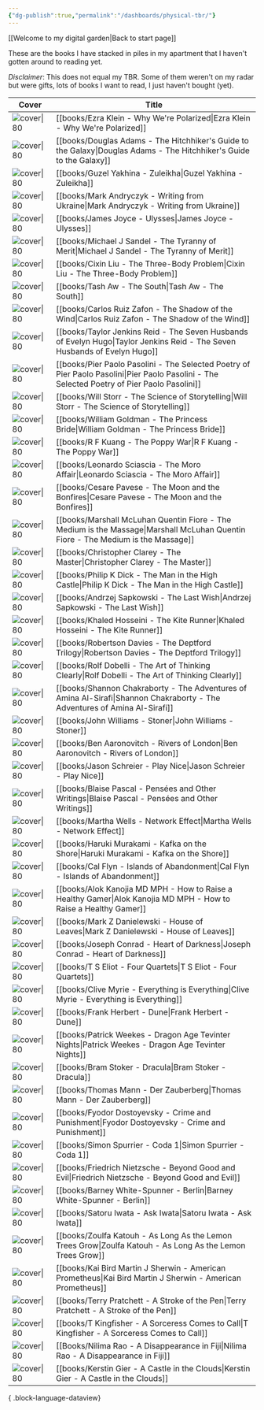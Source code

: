 ```yaml
---
{"dg-publish":true,"permalink":"/dashboards/physical-tbr/"}
---
```


[[Welcome to my digital garden\|Back to start page]]

These are the books I have stacked in piles in my apartment that I haven't gotten around to reading yet. 

*Disclaimer*: This does not equal my TBR. Some of them weren't on my radar but were gifts, lots of books I want to read, I just haven't bought (yet). 



| Cover                                                                                                                         | Title                                                                                                                                           |
| ----------------------------------------------------------------------------------------------------------------------------- | ----------------------------------------------------------------------------------------------------------------------------------------------- |
| ![cover\|80](http://books.google.com/books/content?id=1G6gDwAAQBAJ&printsec=frontcover&img=1&zoom=1&edge=curl&source=gbs_api) | [[books/Ezra Klein - Why We're Polarized\|Ezra Klein - Why We're Polarized]]                                                                 |
| ![cover\|80](http://books.google.com/books/content?id=DmUr6q1EDYMC&printsec=frontcover&img=1&zoom=1&edge=curl&source=gbs_api) | [[books/Douglas Adams - The Hitchhiker's Guide to the Galaxy\|Douglas Adams - The Hitchhiker's Guide to the Galaxy]]                         |
| ![cover\|80](http://books.google.com/books/content?id=4B69DwAAQBAJ&printsec=frontcover&img=1&zoom=1&edge=curl&source=gbs_api) | [[books/Guzel Yakhina - Zuleikha\|Guzel Yakhina - Zuleikha]]                                                                                 |
| ![cover\|80](http://books.google.com/books/content?id=PgOREAAAQBAJ&printsec=frontcover&img=1&zoom=1&source=gbs_api)           | [[books/Mark Andryczyk - Writing from Ukraine\|Mark Andryczyk - Writing from Ukraine]]                                                       |
| ![cover\|80](http://books.google.com/books/content?id=AjoeAQAAIAAJ&printsec=frontcover&img=1&zoom=1&source=gbs_api)           | [[books/James Joyce - Ulysses\|James Joyce - Ulysses]]                                                                                       |
| ![cover\|80](http://books.google.com/books/content?id=Qwo5zQEACAAJ&printsec=frontcover&img=1&zoom=1&source=gbs_api)           | [[books/Michael J Sandel - The Tyranny of Merit\|Michael J Sandel - The Tyranny of Merit]]                                                   |
| ![cover\|80](http://books.google.com/books/content?id=Z7GfEAAAQBAJ&printsec=frontcover&img=1&zoom=1&edge=curl&source=gbs_api) | [[books/Cixin Liu - The Three-Body Problem\|Cixin Liu - The Three-Body Problem]]                                                             |
| ![cover\|80](http://books.google.com/books/content?id=e5jy0AEACAAJ&printsec=frontcover&img=1&zoom=1&source=gbs_api)           | [[books/Tash Aw - The South\|Tash Aw - The South]]                                                                                           |
| ![cover\|80](http://books.google.com/books/content?id=z9Fe2htTgdoC&printsec=frontcover&img=1&zoom=1&edge=curl&source=gbs_api) | [[books/Carlos Ruiz Zafon - The Shadow of the Wind\|Carlos Ruiz Zafon - The Shadow of the Wind]]                                             |
| ![cover\|80](http://books.google.com/books/content?id=IdAmDwAAQBAJ&printsec=frontcover&img=1&zoom=1&edge=curl&source=gbs_api) | [[books/Taylor Jenkins Reid - The Seven Husbands of Evelyn Hugo\|Taylor Jenkins Reid - The Seven Husbands of Evelyn Hugo]]                   |
| ![cover\|80](http://books.google.com/books/content?id=dmUIBAAAQBAJ&printsec=frontcover&img=1&zoom=1&edge=curl&source=gbs_api) | [[books/Pier Paolo Pasolini - The Selected Poetry of Pier Paolo Pasolini\|Pier Paolo Pasolini - The Selected Poetry of Pier Paolo Pasolini]] |
| ![cover\|80](http://books.google.com/books/content?id=DXP8uQEACAAJ&printsec=frontcover&img=1&zoom=1&source=gbs_api)           | [[books/Will Storr - The Science of Storytelling\|Will Storr - The Science of Storytelling]]                                                 |
| ![cover\|80](http://books.google.com/books/content?id=ie1bAQAAQBAJ&printsec=frontcover&img=1&zoom=1&edge=curl&source=gbs_api) | [[books/William Goldman - The Princess Bride\|William Goldman - The Princess Bride]]                                                         |
| ![cover\|80](http://books.google.com/books/content?id=c74wDwAAQBAJ&printsec=frontcover&img=1&zoom=1&edge=curl&source=gbs_api) | [[books/R F Kuang - The Poppy War\|R F Kuang - The Poppy War]]                                                                               |
| ![cover\|80](http://books.google.com/books/content?id=DkVRAgAAQBAJ&printsec=frontcover&img=1&zoom=1&edge=curl&source=gbs_api) | [[books/Leonardo Sciascia - The Moro Affair\|Leonardo Sciascia - The Moro Affair]]                                                           |
| ![cover\|80](http://books.google.com/books/content?id=qUVdAAAAMAAJ&printsec=frontcover&img=1&zoom=1&source=gbs_api)           | [[books/Cesare Pavese - The Moon and the Bonfires\|Cesare Pavese - The Moon and the Bonfires]]                                               |
| ![cover\|80](http://books.google.com/books/content?id=3sloAAAAIAAJ&printsec=frontcover&img=1&zoom=1&source=gbs_api)           | [[books/Marshall McLuhan Quentin Fiore - The Medium is the Massage\|Marshall McLuhan Quentin Fiore - The Medium is the Massage]]             |
| ![cover\|80](http://books.google.com/books/content?id=2N79DwAAQBAJ&printsec=frontcover&img=1&zoom=1&edge=curl&source=gbs_api) | [[books/Christopher Clarey - The Master\|Christopher Clarey - The Master]]                                                                   |
| ![cover\|80](http://books.google.com/books/content?id=NtukmPtq2l8C&printsec=frontcover&img=1&zoom=1&edge=curl&source=gbs_api) | [[books/Philip K Dick - The Man in the High Castle\|Philip K Dick - The Man in the High Castle]]                                             |
| ![cover\|80](http://books.google.com/books/content?id=PzhQydl-QD8C&printsec=frontcover&img=1&zoom=1&edge=curl&source=gbs_api) | [[books/Andrzej Sapkowski - The Last Wish\|Andrzej Sapkowski - The Last Wish]]                                                               |
| ![cover\|80](http://books.google.com/books/content?id=XG3JcNXdgQwC&printsec=frontcover&img=1&zoom=1&edge=curl&source=gbs_api) | [[books/Khaled Hosseini - The Kite Runner\|Khaled Hosseini - The Kite Runner]]                                                               |
| ![cover\|80](http://books.google.com/books/content?id=h0fPAAAAIAAJ&printsec=frontcover&img=1&zoom=1&source=gbs_api)           | [[books/Robertson Davies - The Deptford Trilogy\|Robertson Davies - The Deptford Trilogy]]                                                   |
| ![cover\|80](http://books.google.com/books/content?id=5VYAAwAAQBAJ&printsec=frontcover&img=1&zoom=1&edge=curl&source=gbs_api) | [[books/Rolf Dobelli - The Art of Thinking Clearly\|Rolf Dobelli - The Art of Thinking Clearly]]                                             |
| ![cover\|80](http://books.google.com/books/content?id=NYMD0AEACAAJ&printsec=frontcover&img=1&zoom=1&source=gbs_api)           | [[books/Shannon Chakraborty - The Adventures of Amina Al-Sirafi\|Shannon Chakraborty - The Adventures of Amina Al-Sirafi]]                   |
| ![cover\|80](http://books.google.com/books/content?id=s7sKxilR83YC&printsec=frontcover&img=1&zoom=1&edge=curl&source=gbs_api) | [[books/John Williams - Stoner\|John Williams - Stoner]]                                                                                     |
| ![cover\|80](http://books.google.com/books/content?id=DJq-_ci6ePcC&printsec=frontcover&img=1&zoom=1&edge=curl&source=gbs_api) | [[books/Ben Aaronovitch - Rivers of London\|Ben Aaronovitch - Rivers of London]]                                                             |
| ![cover\|80](http://books.google.com/books/content?id=c8DyEAAAQBAJ&printsec=frontcover&img=1&zoom=1&edge=curl&source=gbs_api) | [[books/Jason Schreier - Play Nice\|Jason Schreier - Play Nice]]                                                                             |
| ![cover\|80](http://books.google.com/books/content?id=QuzeDwAAQBAJ&printsec=frontcover&img=1&zoom=1&edge=curl&source=gbs_api) | [[books/Blaise Pascal - Pensées and Other Writings\|Blaise Pascal - Pensées and Other Writings]]                                             |
| ![cover\|80](http://books.google.com/books/content?id=0AGrDwAAQBAJ&printsec=frontcover&img=1&zoom=1&edge=curl&source=gbs_api) | [[books/Martha Wells - Network Effect\|Martha Wells - Network Effect]]                                                                       |
| ![cover\|80](http://books.google.com/books/content?id=L6AtuutQHpwC&printsec=frontcover&img=1&zoom=1&edge=curl&source=gbs_api) | [[books/Haruki Murakami - Kafka on the Shore\|Haruki Murakami - Kafka on the Shore]]                                                         |
| ![cover\|80](http://books.google.com/books/content?id=tpMsEAAAQBAJ&printsec=frontcover&img=1&zoom=1&source=gbs_api)           | [[books/Cal Flyn - Islands of Abandonment\|Cal Flyn - Islands of Abandonment]]                                                               |
| ![cover\|80](http://books.google.com/books/content?id=m7XEEAAAQBAJ&printsec=frontcover&img=1&zoom=1&edge=curl&source=gbs_api) | [[books/Alok Kanojia MD MPH - How to Raise a Healthy Gamer\|Alok Kanojia MD MPH - How to Raise a Healthy Gamer]]                             |
| ![cover\|80](http://books.google.com/books/content?id=o6NzGNODRjkC&printsec=frontcover&img=1&zoom=1&source=gbs_api)           | [[books/Mark Z Danielewski - House of Leaves\|Mark Z Danielewski - House of Leaves]]                                                         |
| ![cover\|80](http://books.google.com/books/content?id=cWDcDAAAQBAJ&printsec=frontcover&img=1&zoom=1&edge=curl&source=gbs_api) | [[books/Joseph Conrad - Heart of Darkness\|Joseph Conrad - Heart of Darkness]]                                                               |
| ![cover\|80](http://books.google.com/books/content?id=1Jw43DhuMc8C&printsec=frontcover&img=1&zoom=1&edge=curl&source=gbs_api) | [[books/T S Eliot - Four Quartets\|T S Eliot - Four Quartets]]                                                                               |
| ![cover\|80](http://books.google.com/books/content?id=PyCsEAAAQBAJ&printsec=frontcover&img=1&zoom=1&edge=curl&source=gbs_api) | [[books/Clive Myrie - Everything is Everything\|Clive Myrie - Everything is Everything]]                                                     |
| ![cover\|80](http://books.google.com/books/content?id=JhJ7cgAACAAJ&printsec=frontcover&img=1&zoom=1&source=gbs_api)           | [[books/Frank Herbert - Dune\|Frank Herbert - Dune]]                                                                                         |
| ![cover\|80](http://books.google.com/books/content?id=4yyiDwAAQBAJ&printsec=frontcover&img=1&zoom=1&edge=curl&source=gbs_api) | [[books/Patrick Weekes - Dragon Age Tevinter Nights\|Patrick Weekes - Dragon Age Tevinter Nights]]                                           |
| ![cover\|80](http://books.google.com/books/content?id=9yPtAgAAQBAJ&printsec=frontcover&img=1&zoom=1&edge=curl&source=gbs_api) | [[books/Bram Stoker - Dracula\|Bram Stoker - Dracula]]                                                                                       |
| ![cover\|80](http://books.google.com/books/content?id=Yx5XEQAAQBAJ&printsec=frontcover&img=1&zoom=1&edge=curl&source=gbs_api) | [[books/Thomas Mann - Der Zauberberg\|Thomas Mann - Der Zauberberg]]                                                                         |
| ![cover\|80](http://books.google.com/books/content?id=0HZrq-4zA5QC&printsec=frontcover&img=1&zoom=1&edge=curl&source=gbs_api) | [[books/Fyodor Dostoyevsky - Crime and Punishment\|Fyodor Dostoyevsky - Crime and Punishment]]                                               |
| ![cover\|80](http://books.google.com/books/content?id=LIFEEAAAQBAJ&printsec=frontcover&img=1&zoom=1&edge=curl&source=gbs_api) | [[books/Simon Spurrier - Coda 1\|Simon Spurrier - Coda 1]]                                                                                   |
| ![cover\|80](http://books.google.com/books/content?id=WSilHWnU4h8C&printsec=frontcover&img=1&zoom=1&edge=curl&source=gbs_api) | [[books/Friedrich Nietzsche - Beyond Good and Evil\|Friedrich Nietzsche - Beyond Good and Evil]]                                             |
| ![cover\|80](http://books.google.com/books/content?id=ZbYGEAAAQBAJ&printsec=frontcover&img=1&zoom=1&edge=curl&source=gbs_api) | [[books/Barney White-Spunner - Berlin\|Barney White-Spunner - Berlin]]                                                                       |
| ![cover\|80](http://books.google.com/books/content?id=fLM4EAAAQBAJ&printsec=frontcover&img=1&zoom=1&source=gbs_api)           | [[books/Satoru Iwata - Ask Iwata\|Satoru Iwata - Ask Iwata]]                                                                                 |
| ![cover\|80](http://books.google.com/books/content?id=11mHEAAAQBAJ&printsec=frontcover&img=1&zoom=1&edge=curl&source=gbs_api) | [[books/Zoulfa Katouh - As Long As the Lemon Trees Grow\|Zoulfa Katouh - As Long As the Lemon Trees Grow]]                                   |
| ![cover\|80](http://books.google.com/books/content?id=jfSn2RJZI9EC&printsec=frontcover&img=1&zoom=1&edge=curl&source=gbs_api) | [[books/Kai Bird Martin J Sherwin - American Prometheus\|Kai Bird Martin J Sherwin - American Prometheus]]                                   |
| ![cover\|80](http://books.google.com/books/content?id=Rc6uEAAAQBAJ&printsec=frontcover&img=1&zoom=1&edge=curl&source=gbs_api) | [[books/Terry Pratchett - A Stroke of the Pen\|Terry Pratchett - A Stroke of the Pen]]                                                       |
| ![cover\|80](http://books.google.com/books/content?id=9S0rEQAAQBAJ&printsec=frontcover&img=1&zoom=1&source=gbs_api)           | [[books/T Kingfisher - A Sorceress Comes to Call\|T Kingfisher - A Sorceress Comes to Call]]                                                 |
| ![cover\|80](http://books.google.com/books/content?id=nx-8EAAAQBAJ&printsec=frontcover&img=1&zoom=1&edge=curl&source=gbs_api) | [[Books/Nilima Rao - A Disappearance in Fiji\|Nilima Rao - A Disappearance in Fiji]]                                                         |
| ![cover\|80](http://books.google.com/books/content?id=RYaMDwAAQBAJ&printsec=frontcover&img=1&zoom=1&edge=curl&source=gbs_api) | [[books/Kerstin Gier - A Castle in the Clouds\|Kerstin Gier - A Castle in the Clouds]]                                                       |

{ .block-language-dataview}
